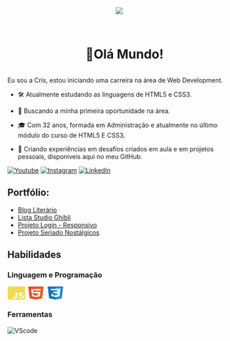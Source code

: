 <!-- GIF -->
<p align="center">
  <img src="https://github.com/Anmol-Baranwal/Cool-GIFs-For-GitHub/assets/74038190/7d484dc9-68a9-4ee6-a767-aea59035c12d" width="500">
<br><br>
</p>

<!--título-->
<div id="user-content-toc">
  <ul align="center">
    <summary><h1 style="display: inline-block"> 🌱Olá Mundo! </h1></summary>
</div>


<!-- Presentation -->
<p>
  Eu sou a Cris, estou iniciando uma carreira na área de Web Development.

  - 🛠️ Atualmente estudando as linguagens de HTML5 e CSS3.

  - 💼 Buscando a minha primeira oportunidade na área.

  - 🎓 Com 32 anos, formada em Administração e atualmente no último módulo do curso de HTML5 E CSS3.
    
  - 💬 Criando experiências em desafios criados em aula e em projetos pessoais, disponíveis aqui no meu GitHub.

</p>


<!-- Links -->
[![Youtube](https://img.shields.io/badge/YouTube-FF0000?style=for-the-badge&logo=youtube&logoColor=white)](https://www.youtube.com/@cristianerangell.)
[![Instagram](https://img.shields.io/badge/Instagram-E4405F?style=for-the-badge&logo=instagram&logoColor=white)](https://www.instagram.com/rangell.art/)
[![LinkedIn](https://img.shields.io/badge/LinkedIn-0077B5?style=for-the-badge&logo=linkedin&logoColor=white)](https://www.linkedin.com/in/cristianerangel/)


<!-- Portfolio -->
## Portfólio:
- [Blog Literário](https://github.com/crisrangell/projeto-blogliterario)
- [Lista Studio Ghibli](https://github.com/crisrangell/projeto-ghibli)
- [Projeto Login - Responsivo](https://github.com/crisrangell/projeto-login)
- [Projeto Seriado Nostálgicos](https://github.com/crisrangell/projeto-seriados)
  
## Habilidades
<!-- Skills: Programming Languages -->
  <div style="flex-basis: 48%;">
    <h3>Linguagem e Programação</h3>
    <img align="center" alt="Js" height="30" width="40" src="https://raw.githubusercontent.com/devicons/devicon/master/icons/javascript/javascript-plain.svg">
    <img align="center" alt="HTML" height="30" width="40" src="https://raw.githubusercontent.com/devicons/devicon/master/icons/html5/html5-original.svg">
    <img align="center" alt="CSS" height="30" width="40" src="https://raw.githubusercontent.com/devicons/devicon/master/icons/css3/css3-original.svg">
    
  </div>
  
  <!-- Skills: Tools & Frameworks -->
  <div style="flex-basis: 48%;">
    <h3>Ferramentas</h3>
    <img align="center" alt="VScode" height="30" width="40" src="https://cdn.jsdelivr.net/gh/devicons/devicon/icons/vscode/vscode-original.svg">
  </div>
  
